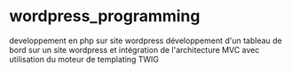 # wordpress_programming
developpement en php sur site wordpress
développement d'un tableau de bord sur un site wordpress et intégration de l'architecture MVC avec utilisation du moteur de templating TWIG
